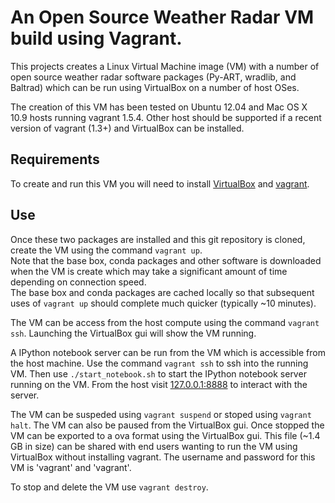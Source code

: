# An Open Source Weather Radar VM build using Vagrant. #

This projects creates a Linux Virtual Machine image (VM) with a number
of open source weather radar software packages 
(Py-ART, wradlib, and Baltrad) which can be run using VirtualBox on a
number of host OSes.

The creation of this VM has been tested on Ubuntu 12.04 and
Mac OS X 10.9 hosts running vagrant 1.5.4.  Other host should
be supported if a recent version of vagrant (1.3+) and VirtualBox 
can be installed.

## Requirements ##

To create and run this VM you will need to install
[VirtualBox](https://www.virtualbox.org/) and [vagrant](http://www.vagrantup.com/).  

## Use ##

Once these two packages are installed and this git repository
is cloned, create the VM using the command `vagrant up`.  
Note that the base box, conda packages and other software is
downloaded when the VM is create which may take a
significant amount of time depending on connection speed.  
The base box and conda packages are cached locally so that
subsequent uses of `vagrant up` should complete much quicker
(typically ~10 minutes).

The VM can be access from the host compute using the command
`vagrant ssh`.  Launching the VirtualBox gui will show the VM running.

A IPython notebook server can be run from the VM which is
accessible from the host machine.  Use the command `vagrant ssh`
to ssh into the running VM.  Then use `./start_notebook.sh` to start
the IPython notebook server running on the VM.  From the host visit 
[127.0.0.1:8888](http://127.0.0.1:8888) to interact with the 
server.

The VM can be suspeded using `vagrant suspend` or stoped using
`vagrant halt`.  The VM can also be paused from the VirtualBox gui.
Once stopped the VM can be exported to a ova format using the
VirtualBox gui.  This file (~1.4 GB in size) can be shared with
end users wanting to run the VM using VirtualBox without
installing vagrant.  The username and password for this VM is
'vagrant' and 'vagrant'.

To stop and delete the VM use `vagrant destroy`.
